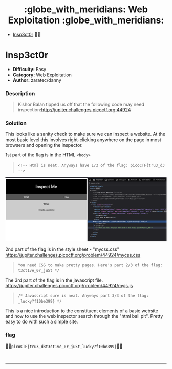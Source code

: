 <h1 align="center">  :globe_with_meridians: Web Exploitation :globe_with_meridians:</h1>

- [Insp3ct0r](#Insp3ct0r) :pirate_flag: 

# Insp3ct0r
* **Difficulty:** Easy
* **Category:** Web Exploitation
* **Author:** zaratec/danny

### Description
>Kishor Balan tipped us off that the following code may need inspection:http://jupiter.challenges.picoctf.org:44924

### Solution
This looks like a sanity check to make sure we can inspect a website. At the most basic level this involves right-clicking anywhere on the page in most browsers and opening the inspector. 

1st part of the flag is in the HTML `<body>`
> `<!-- Html is neat. Anyways have 1/3 of the flag: picoCTF{tru3_d3 -->`

![screenshot of web inspector](/web_exploitation/assets/screenshots/inspect_1of3.png)

2nd part of the flag is in the style sheet - "mycss.css"
https://jupiter.challenges.picoctf.org/problem/44924/mycss.css
> `You need CSS to make pretty pages. Here's part 2/3 of the flag: t3ct1ve_0r_ju5t */`

The 3rd part of the flag is in the javascript file. 
https://jupiter.challenges.picoctf.org/problem/44924/myjs.js
>`/* Javascript sure is neat. Anyways part 3/3 of the flag: _lucky?f10be399} */`

This is a nice introduction to the constituent elements of a basic website and how to use the web inspector search through the "html ball pit". Pretty easy to do with such a simple site. 
### flag
:pirate_flag:`picoCTF{tru3_d3t3ct1ve_0r_ju5t_lucky?f10be399}`:pirate_flag:

<br>

---

<br>